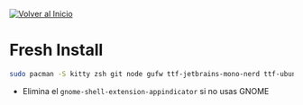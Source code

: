 [![Volver al Inicio](https://img.shields.io/badge/-Volver_al_Inicio-6e5494?style=for-the-badge&logo=home-assistant&logoColor=white&labelColor=1a1a1a)](README.md)

# Fresh Install

```zsh
sudo pacman -S kitty zsh git node gufw ttf-jetbrains-mono-nerd ttf-ubuntu-font-family yazi ffmpeg 7zip jq poppler fd ripgrep fzf zoxide resvg imagemagick libayatana-appindicator gnome-shell-extension-appindicator keepassxc signal-desktop proton-vpn-gtk-app neovim lazygit less reflector pacman-contrib && yay -S cryptomator windsurf
```

- Elimina el `gnome-shell-extension-appindicator` si no usas GNOME
